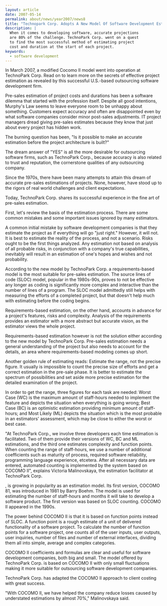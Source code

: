 ```yaml
---
layout: article
date: 2007-05-14
permalink: about/news/year2007/news8
title: "Technopark Corp. Adopts A New Model Of Software Development Estimation, Delivers Accuracy"
description: |
  When it comes to developing software, accurate projections
  are 80% of the challenge. TechnoPark Corp. went on a quest
  to find the most successful method of estimating project
  cost and duration at the start of each project.
keywords:
  - software development
---
```


In March 2007, a modified Cocomo II model went into operation at TechnoPark Corp. Read on to learn 
more on the secrets of effective project estimation as revealed by this successful U.S.-based 
outsourcing software development firm.

Pre-sales estimation of project costs and durations has been a software dilemma that started with 
the profession itself. Despite all good intentions, Murphy's Law seems to leave everyone room to be 
unhappy about something. Customers expect accuracy and often are disappointed even by what software 
companies consider minor post-sales adjustments. IT project managers dread giving pre-sales 
estimates because they know that just about every project has hidden work.

The burning question has been, "Is it possible to make an accurate estimation before the project 
architecture is built?"

The dream answer of "YES" is all the more desirable for outsourcing software firms, such as 
TechnoPark Corp., because accuracy is also related to trust and reputation, the cornerstone 
qualities of any outsourcing company.

Since the 1970s, there have been many attempts to attain this dream of accurate pre-sales 
estimations of projects. None, however, have stood up to the rigors of real world challenges and 
client expectations.

Today, TechnoPark Corp. shares its successful experience in the fine art of pre-sales estimation.

First, let's review the basis of the estimation process. There are some common mistakes and some 
important issues ignored by many estimators.

A common initial mistake by software development companies is that they estimate the project as if 
everything will go "just right." However, it will not. It is best to estimate the reality of the 
process, and not a scenario. Risks ought to be the first things analyzed. Any estimation not based 
on analysis of all probable risks, in conjunction with a company's true capabilities, inevitably 
will result in an estimation of one's hopes and wishes and not probability.

According to the new model by TechnoPark Corp. a requirements-based model is the most suitable for 
pre-sales estimation. The source lines of code (SLOC) model, popular in the 1980s-90s, proves to not 
be effective any longer as coding is significantly more complex and interactive than the number of 
lines of a program. The SLOC model admittedly still helps with measuring the efforts of a completed 
project, but that doesn't help much with estimating before the coding begins.

Requirements-based estimation, on the other hand, accounts in advance for a project's features, 
risks and complexity. Analysis of the requirements provides an estimator with a more abstract but 
accurate vision, as the estimator views the whole project.

Requirements-based estimation however is not the solution either according to the new model by 
TechnoPark Corp. Pre-sales estimation needs a general understanding of the project but also needs to 
account for the details, an area where requirements-based modeling comes up short.

Another golden rule of estimating reads: Estimate the range, not the precise figure. It usually is 
impossible to count the precise size of efforts and get a correct estimation in the pre-sale phase. 
It is better to estimate the spectrum of possibilities and set aside more precise estimation for the 
detailed examination of the project.

In order to get the range, three figures for each task are needed: Worst Case (WC) is the maximum 
amount of staff-hours needed to implement the feature and depicts the situation when everything is 
going wrong; Best Case (BC) is an optimistic estimation providing minimum amount of staff-hours; and 
Most Likely (ML) depicts the situation which is the most probable in an estimators' assessment, 
which may be close to either the worst or best case.

"At TechnoPark Corp., we involve three developers each time estimation is facilitated. Two of them 
provide their versions of WC, BC and ML estimations, and the third one estimates complexity and 
function points. When counting the range of staff-hours, we use a number of additional coefficients 
such as maturity of process, required software reliability, programming language experience, 
etcetera. After all necessary data are entered, automated counting is implemented by the system 
based on COCOMO II", explains Victoria Malinovskaya, the estimation facilitator at TechnoPark Corp.

, is growing in popularity as an estimation model. Its first version, COCOMO 81, was introduced in 
1981 by Barry Boehm. The model is used for estimating the number of staff-hours and months it will 
take to develop a software product. The first version was based on SLOC counting. COCOMO II appeared 
in the 1990s.

The power behind COCOMO II is that it is based on function points instead of SLOC. A function point 
is a rough estimate of a unit of delivered functionality of a software project. To calculate the 
number of function points for a software project, one counts all of the user inputs, user outputs, 
user inquiries, number of files and number of external interfaces, dividing them all into simple, 
average and complex categories.

COCOMO II coefficients and formulas are clear and useful for software development companies, both 
big and small. The model offered by TechnoPark Corp. is based on COCOMO II with only small 
fluctuations making it more suitable for outsourcing software development companies.

TechnoPark Corp. has adapted the COCOMO II approach to client costing with great success.

"With COCOMO II, we have helped the company reduce losses caused by understated estimations by 
almost 70%," Malinovskaya said.

